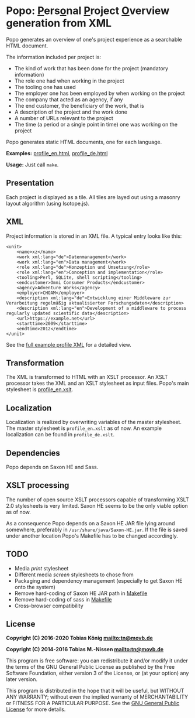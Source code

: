 # Popo: <u>P</u>ers<u>o</u>nal <u>P</u>roject <u>O</u>verview generation from XML

Popo generates an overview of one's project experience as a searchable
HTML document.

The information included per project is:

* The kind of work that has been done for the project (mandatory information)
* The role one had when working in the project
* The tooling one has used
* The employer one has been employed by when working on the project
* The company that acted as an agency, if any
* The end customer, the beneficiary of the work, that is
* A description of the project and the work done
* A number of URLs relevant to the project
* The time (a period or a single point in time) one was working on the project

Popo generates static HTML documents, one for each language.

**Examples:** [profile\_en.html](http://movb.de/popodemo/profile_en.html), [profile\_de.html](http://movb.de/popodemo/profile_de.html)

**Usage:** Just call `make`.

## Presentation

Each project is displayed as a tile. All tiles are layed out using a
masonry layout algorithm (using Isotope.js).

## XML

Project information is stored in an XML file. A typical entry looks like this:

    <unit>
        <name>xz</name>
        <work xml:lang="de">Datenmanagement</work>
        <work xml:lang="en">Data management</work>
        <role xml:lang="de">Konzeption und Umsetzung</role>
        <role xml:lang="en">Conception and implementation</role>
        <tooling>Perl, SQLite, shell scripting</tooling>
        <endcustomer>Omni Consumer Products</endcustomer>
        <agency>Adventure Works</agency>
        <employer>CHOAM</employer>
        <description xml:lang="de">Entwicklung einer Middleware zur Verarbeitung regelmäßig aktualisierter Forschungsdaten</description>
        <description xml:lang="en">Development of a middleware to process regularly updated scientific data</description>
        <url>https://example.net</url>
        <starttime>2009</starttime>
        <endtime>2012</endtime>
    </unit>

See the [full example profile XML](profile.xml) for a detailed view.

## Transformation

The XML is transformed to HTML with an XSLT processor. An XSLT processor takes
the XML and an XSLT stylesheet as input files. Popo's main stylesheet is
[profile\_en.xslt](profile_en.xslt).

## Localization

Localization is realized by overwriting variables of the master stylesheet.
The master stylesheet is `profile_en.xslt` as of now. An example localization
can be found in `profile_de.xslt`.

## Dependencies

Popo depends on Saxon HE and Sass.


## XSLT processing

The number of open source XSLT processors capable of transforming XSLT 2.0
stylesheets is very limited. Saxon HE seems to be the only viable option
as of now.

As a consequence Popo depends on a Saxon HE JAR file lying around somewhere,
preferably in `/usr/share/java/Saxon-HE.jar`. If the file is saved under
another location Popo's Makefile has to be changed accordingly.


## TODO

* Media *print* stylesheet
* Different media *screen* stylesheets to chose from
* Packaging and dependency management (especially to get Saxon HE onto the
  system)
* Remove hard-coding of Saxon HE JAR path in [Makefile](Makefile)
* Remove hard-coding of sass in [Makefile](Makefile)
* Cross-browser compatibility


## License

**Copyright (C) 2016-2020 Tobias König <mailto:tn@movb.de>**

**Copyright (C) 2014-2016 Tobias M.-Nissen <mailto:tn@movb.de>**

This program is free software: you can redistribute it and/or modify it under
the terms of the GNU General Public License as published by the Free Software
Foundation, either version 3 of the License, or (at your option) any later
version.

This program is distributed in the hope that it will be useful, but WITHOUT
ANY WARRANTY; without even the implied warranty of MERCHANTABILITY or FITNESS
FOR A PARTICULAR PURPOSE. See the [GNU General Public License](LICENSE) for
more details.

